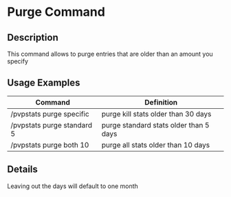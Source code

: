 # Purge Command

## Description

This command allows to purge entries that are older than an amount you specify

## Usage Examples

Command |  Definition
------------- | -------------
/pvpstats purge specific | purge kill stats older than 30 days
/pvpstats purge standard 5 | purge standard stats older than 5 days
/pvpstats purge both 10 | purge all stats older than 10 days

## Details

Leaving out the days will default to one month

